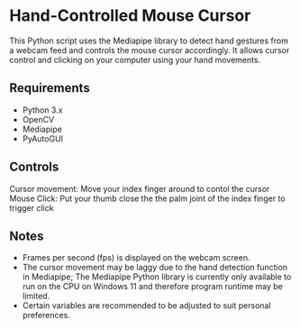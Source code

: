 # Hand-Controlled Mouse Cursor

This Python script uses the Mediapipe library to detect hand gestures from a webcam feed and controls the mouse cursor accordingly. It allows cursor control and clicking on your computer using your hand movements.

## Requirements

- Python 3.x
- OpenCV
- Mediapipe
- PyAutoGUI

## Controls
Cursor movement: Move your index finger around to contol the cursor
Mouse Click: Put your thumb close the the palm joint of the index finger to trigger click

## Notes
- Frames per second (fps) is displayed on the webcam screen.
- The cursor movement may be laggy due to the hand detection function in Mediapipe; The Mediapipe Python library is currently only available to run on the CPU on Windows 11 and therefore program runtime may be limited.
- Certain variables are recommended to be adjusted to suit personal preferences.
